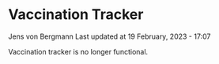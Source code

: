 Vaccination Tracker
================
Jens von Bergmann
Last updated at 19 February, 2023 - 17:07

Vaccination tracker is no longer functional.
